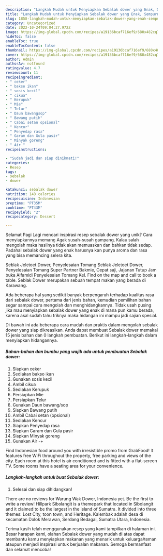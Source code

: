 ```yaml
---
description: "Langkah Mudah untuk Menyiapkan Sebalak dower yang Enak, Sempurna"
title: "Langkah Mudah untuk Menyiapkan Sebalak dower yang Enak, Sempurna"
slug: 1858-langkah-mudah-untuk-menyiapkan-sebalak-dower-yang-enak-sempurna
category: Uncategorized
date: 2022-10-24T09:04:27.972Z
image: https://img-global.cpcdn.com/recipes/a19136bcaf716ef9/680x482cq70/sebalak-dower-foto-resep-utama.jpg
hideToc: false
enableToc: true
enableTocContent: false
thumbnail: https://img-global.cpcdn.com/recipes/a19136bcaf716ef9/680x482cq70/sebalak-dower-foto-resep-utama.jpg
cover: https://img-global.cpcdn.com/recipes/a19136bcaf716ef9/680x482cq70/sebalak-dower-foto-resep-utama.jpg
author: Admin
authorAv: notfound
ratingvalue: 4.7
reviewcount: 11
recipeingredient:
- " ceker"
- " bakso ikan"
- " sosis kecil"
- " cikua"
- " Kerupuk"
- " Mie"
- " Telur"
- " Daun bawangsop"
- " Bawang putih"
- " Cabai setan opsional"
- " Kencur"
- " Penyedap rasa"
- " Garam dan Gula pasir"
- " Minyak goreng"
- " Air "
recipeinstructions:

- "Sudah jadi dan siap dinikmati!"
categories:
- Resep
tags:
- sebalak
- dower

katakunci: sebalak dower 
nutrition: 148 calories
recipecuisine: Indonesian
preptime: "PT35M"
cooktime: "PT43M"
recipeyield: "2"
recipecategory: Dessert

---
```



Selamat Pagi Lagi mencari inspirasi resep sebalak dower yang unik? Cara menyiapkannya memang Agak susah-susah gampang. Kalau salah mengolah maka hasilnya tidak akan memuaskan dan bahkan tidak sedap. Padahal sebalak dower yang enak harusnya kan punya aroma dan rasa yang bisa memancing selera kita.


Seblak Jeletoet Dower, Penyelesaian Tomang Seblak Jeletoet Dower, Penyelesaian Tomang Super Partner Bakmie, Cepat saji, Jajanan Tutup Jam buka Alfamidi Penyelesaian Tomang Kel. Find on the map and call to book a table. Seblak Dower merupakan sebuah tempat makan yang berada di Karawang.

Ada beberapa hal yang sedikit banyak berpengaruh terhadap kualitas rasa dari sebalak dower, pertama dari jenis bahan, kemudian pemilihan bahan segar sampai cara mengolah dan menghidangkannya. Tidak usah pusing jika mau menyiapkan sebalak dower yang enak di mana pun kamu berada, karena asal sudah tahu triknya maka hidangan ini mampu jadi sajian spesial.


Di bawah ini ada beberapa cara mudah dan praktis dalam mengolah sebalak dower yang siap dikreasikan. Anda dapat membuat Sebalak dower memakai 15 jenis bahan dan 0 langkah pembuatan. Berikut ini langkah-langkah dalam menyiapkan hidangannya.

<!--inarticleads1-->

##### Bahan-bahan dan bumbu yang wajib ada untuk pembuatan Sebalak dower:

1. Siapkan  ceker
1. Sediakan  bakso ikan
1. Gunakan  sosis kecil
1. Ambil  cikua
1. Sediakan  Kerupuk
1. Persiapkan  Mie
1. Persiapkan  Telur
1. Gunakan  Daun bawang/sop
1. Siapkan  Bawang putih
1. Ambil  Cabai setan (opsional)
1. Sediakan  Kencur
1. Siapkan  Penyedap rasa
1. Siapkan  Garam dan Gula pasir
1. Siapkan  Minyak goreng
1. Gunakan  Air -+


Find Indonesian food around you with irresistible promo from GrabFood! It features free WiFi throughout the property, free parking and views of the city. Each room at this hotel is air conditioned and is fitted with a flat-screen TV. Some rooms have a seating area for your convenience. 

<!--inarticleads2-->

##### Langkah-langkah untuk buat Sebalak dower:


1. Selesai dan siap dihidangkan!

There are no reviews for Warung Wak Dower, Indonesia yet. Be the first to write a review! Hillpark Sibolangit is a themepark that located in Sibolangit and it claimed to be the largest in the island of Sumatra. It divided into three themes: Lost City, toon town, and Heritage. Kalembak adalah desa di kecamatan Dolok Merawan, Serdang Bedagai, Sumatra Utara, Indonesia. 

Terima kasih telah menggunakan resep yang kami tampilkan di halaman ini. Besar harapan kami, olahan Sebalak dower yang mudah di atas dapat membantu kamu menyiapkan makanan yang menarik untuk keluarga/teman ataupun menjadi inspirasi untuk berjualan makanan. Semoga bermanfaat dan selamat mencoba!
